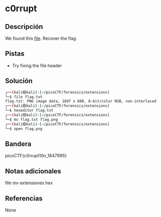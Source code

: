 # c0rrupt

## Descripción
We found this [file](https://jupiter.challenges.picoctf.org/static/ab30fcb7d47364b4190a7d3d40edb551/mystery). Recover the flag.

## Pistas
- Try fixing the file header

## Solución
```bash
┌──(kali㉿kali)-[~/picoCTF/forensics/extensions]
└─$ file flag.txt  
flag.txt: PNG image data, 1697 x 608, 8-bit/color RGB, non-interlaced         
┌──(kali㉿kali)-[~/picoCTF/forensics/extensions]
└─$ hexeditor flag.txt
┌──(kali㉿kali)-[~/picoCTF/forensics/extensions]
└─$ mv flag.txt flag.png
┌──(kali㉿kali)-[~/picoCTF/forensics/extensions]
└─$ open flag.png
```

## Bandera
picoCTF{c0rrupt10n_1847995}

## Notas adicionales
file
mv
extensiones
hex

## Referencias
None